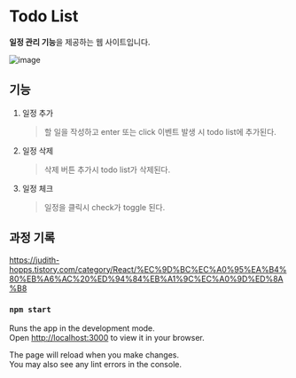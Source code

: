 # Todo List




**일정 관리 기능**을 제공하는 웹 사이트입니다.



![image](https://user-images.githubusercontent.com/113181934/225187757-2b5c9b57-882b-48dc-9a23-09eaf53f9686.png)




## 기능


1. 일정 추가
   > 할 일을 작성하고 enter 또는 click 이벤트 발생 시 todo list에 추가된다.
2. 일정 삭제
   > 삭제 버튼 추가시 todo list가 삭제된다. 
3. 일정 체크
   > 일정을 클릭시 check가 toggle 된다.









## 과정 기록

https://judith-hopps.tistory.com/category/React/%EC%9D%BC%EC%A0%95%EA%B4%80%EB%A6%AC%20%ED%94%84%EB%A1%9C%EC%A0%9D%ED%8A%B8





### `npm start`

Runs the app in the development mode.\
Open [http://localhost:3000](http://localhost:3000) to view it in your browser.

The page will reload when you make changes.\
You may also see any lint errors in the console.


